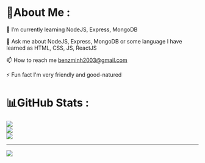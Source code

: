 # 💫About Me :
🌱 I’m currently learning NodeJS, Express, MongoDB

💬 Ask me about NodeJS, Express, MongoDB or some language I have learned as HTML, CSS, JS, ReactJS

📫 How to reach me benzminh2003@gmail.com

⚡ Fun fact I'm very friendly and good-natured
# 📊GitHub Stats :
![](https://github-readme-stats.vercel.app/api?username=benzhoang&theme=default&hide_border=true&include_all_commits=false&count_private=true)<br/>
![](https://github-readme-streak-stats.herokuapp.com/?user=benzhoang&theme=default&hide_border=true)<br/>
![](https://github-readme-stats.vercel.app/api/top-langs/?username=benzhoang&theme=default&hide_border=true&include_all_commits=false&count_private=true&layout=compact)

---
[![](https://visitcount.itsvg.in/api?id=benzhoang&icon=0&color=0)](https://visitcount.itsvg.in)
